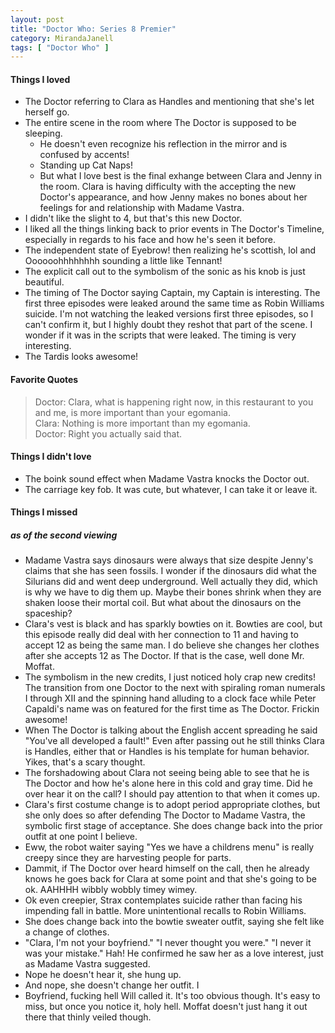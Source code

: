 ```yaml
---
layout: post
title: "Doctor Who: Series 8 Premier"
category: MirandaJanell
tags: [ "Doctor Who" ]
---
```

#### Things I loved

* The Doctor referring to Clara as Handles and mentioning that she's let herself go.
* The entire scene in the room where The Doctor is supposed to be sleeping.
  * He doesn't even recognize his reflection in the mirror and is confused by accents!
  * Standing up Cat Naps!
  * But what I love best is the final exhange between Clara and Jenny in the room. Clara is having difficulty with the accepting the new Doctor's appearance, and how Jenny makes no bones about her feelings for and relationship with Madame Vastra.
* I didn't like the slight to 4, but that's this new Doctor.
* I liked all the things linking back to prior events in The Doctor's Timeline, especially in regards to his face and how he's seen it before.
* The independent state of Eyebrow! then realizing he's scottish, lol and Oooooohhhhhhhh sounding a little like Tennant!
* The explicit call out to the symbolism of the sonic as his knob is just beautiful.
* The timing of The Doctor saying Captain, my Captain is interesting. The first three episodes were leaked around the same time as Robin Williams suicide. I'm not watching the leaked versions first three episodes, so I can't confirm it, but I highly doubt they reshot that part of the scene. I wonder if it was in the scripts that were leaked. The timing is very interesting.
* The Tardis looks awesome!


#### Favorite Quotes

> Doctor: Clara, what is happening right now, in this restaurant to you and me, is more important than your egomania.  
Clara: Nothing is more important than my egomania.  
Doctor: Right you actually said that.  


#### Things I didn't love

* The boink sound effect when Madame Vastra knocks the Doctor out.
* The carriage key fob. It was cute, but whatever, I can take it or leave it.


#### Things I missed 

##### as of the second viewing

* Madame Vastra says dinosaurs were always that size despite Jenny's claims that she has seen fossils. I wonder if the dinosaurs did what the Silurians did and went deep underground. Well actually they did, which is why we have to dig them up. Maybe their bones shrink when they are shaken loose their mortal coil. But what about the dinosaurs on the spaceship? 
* Clara's vest is black and has sparkly bowties on it. Bowties are cool, but this episode really did deal with her connection to 11 and having to accept 12 as being the same man. I do believe she changes her clothes after she accepts 12 as The Doctor. If that is the case, well done Mr. Moffat.
* The symbolism in the new credits, I just noticed holy crap new credits! The transition from one Doctor to the next with spiraling roman numerals I through XII and the spinning hand alluding to a clock face while Peter Capaldi's name was on featured for the first time as The Doctor. Frickin awesome!
* When The Doctor is talking about the English accent spreading he said "You've all developed a fault!" Even after passing out he still thinks Clara is Handles, either that or Handles is his template for human behavior. Yikes, that's a scary thought.
* The forshadowing about Clara not seeing being able to see that he is The Doctor and how he's alone here in this cold and gray time. Did he over hear it on the call? I should pay attention to that when it comes up.
* Clara's first costume change is to adopt period appropriate clothes, but she only does so after defending The Doctor to Madame Vastra, the symbolic first stage of acceptance. She does change back into the prior outfit at one point I believe.
* Eww, the robot waiter saying "Yes we have a childrens menu" is really creepy since they are harvesting people for parts. 
* Dammit, if The Doctor over heard himself on the call, then he already knows he goes back for Clara at some point and that she's going to be ok. AAHHHH wibbly wobbly timey wimey.
* Ok even creepier, Strax contemplates suicide rather than facing his impending fall in battle. More unintentional recalls to Robin Williams.
* She does change back into the bowtie sweater outfit, saying she felt like a change of clothes.
* "Clara, I'm not your boyfriend." "I never thought you were." "I never it was your mistake." Hah! He confirmed he saw her as a love interest, just as Madame Vastra suggested.
* Nope he doesn't hear it, she hung up. 
* And nope, she doesn't change her outfit. I 
* Boyfriend, fucking hell Will called it. It's too obvious though. It's easy to miss, but once you notice it, holy hell. Moffat doesn't just hang it out there that thinly veiled though.
